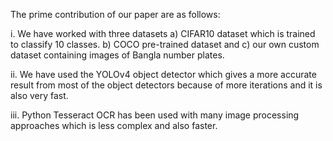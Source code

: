 The prime contribution of our paper are as follows:

i.	We have worked with three datasets a) CIFAR10 dataset which is trained to classify 10 classes. b) COCO pre-trained dataset and c) our own custom dataset containing images of Bangla number plates.

ii.	We have used the YOLOv4 object detector which gives a more accurate result from most of the object detectors because of more iterations and it is also very fast.

iii.	Python Tesseract OCR has been used with many image processing approaches which is less complex and also faster.

